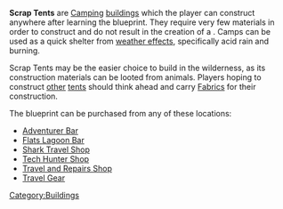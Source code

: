 **Scrap Tents** are [Camping](Camping.md "wikilink")
[buildings](Buildings_List.md "wikilink") which the player can construct
anywhere after learning the blueprint. They require very few materials
in order to construct and do not result in the creation of a [](Guide_to_Building_an_Outpost.md). Camps can be used as a
quick shelter from [weather effects](Weather_Effects.md "wikilink"),
specifically acid rain and burning.

Scrap Tents may be the easier choice to build in the wilderness, as its
construction materials can be looted from animals. Players hoping to
construct [other](Mercenary_Tent.md "wikilink")
[tents](Flat_Shelter.md "wikilink") should think ahead and carry
[Fabrics](Fabrics.md "wikilink") for their construction.

The blueprint can be purchased from any of these locations:

- [Adventurer Bar](Adventurer_Bar.md "wikilink")
- [Flats Lagoon Bar](Flats_Lagoon_Bar.md "wikilink")
- [Shark Travel Shop](Shark_Travel_Shop.md "wikilink")
- [Tech Hunter Shop](Tech_Hunter_Shop.md "wikilink")
- [Travel and Repairs Shop](Travel_and_Repairs_Shop.md "wikilink")
- [Travel Gear](Travel_Gear.md "wikilink")

[Category:Buildings](Category:Buildings "wikilink")
